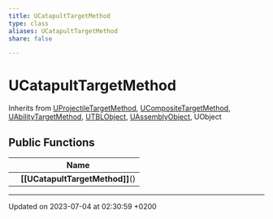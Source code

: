 ```yaml
---
title: UCatapultTargetMethod
type: class
aliases: UCatapultTargetMethod
share: false

---
```


# UCatapultTargetMethod





Inherits from [UProjectileTargetMethod](/docs/SDK/Source/Classes/classUProjectileTargetMethod.md), [UCompositeTargetMethod](/docs/SDK/Source/Classes/classUCompositeTargetMethod.md), [UAbilityTargetMethod](/docs/SDK/Source/Classes/classUAbilityTargetMethod.md), [UTBLObject](/docs/SDK/Source/Classes/classUTBLObject.md), [UAssemblyObject](/docs/SDK/Source/Classes/classUAssemblyObject.md), UObject

## Public Functions

|                | Name           |
| -------------- | -------------- |
| | **[[UCatapultTargetMethod]]**() |

-------------------------------

Updated on 2023-07-04 at 02:30:59 +0200